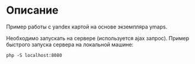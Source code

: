 # Описание
Пример работы с yandex картой на основе экземпляра ymaps.

Необходимо запускать на сервере (используется ajax запрос). Пример быстрого запуска сервера на локальной машине:

    php -S localhost:8080

